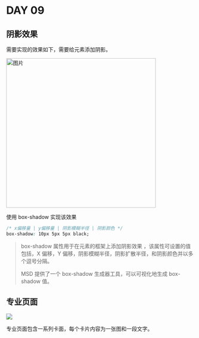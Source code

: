 # DAY 09

## 阴影效果

需要实现的效果如下，需要给元素添加阴影。

<img src="https://person-blog-1255441669.cos.ap-beijing.myqcloud.com/images/20191129205542.png" width = "400px" alt="图片" align=center />

使用 box-shadow 实现该效果

```css
/* x偏移量 | y偏移量 | 阴影模糊半径 | 阴影颜色 */
box-shadow: 10px 5px 5px black;
```

> box-shadow 属性用于在元素的框架上添加阴影效果 ，该属性可设置的值包括，X 偏移，Y 偏移，阴影模糊半径，阴影扩散半径，和阴影颜色并以多个逗号分隔。
>
> MSD 提供了一个 box-shadow 生成器工具，可以可视化地生成 box-shadow 值。

## 专业页面

![](https://person-blog-1255441669.cos.ap-beijing.myqcloud.com/images/20191216192903.jpeg)

专业页面包含一系列卡面，每个卡片内容为一张图和一段文字。

